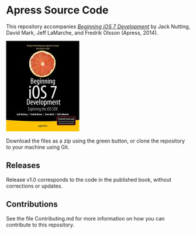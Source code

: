 # Apress Source Code

This repository accompanies [*Beginning iOS 7 Development*](http://www.apress.com/9781430260226) by Jack Nutting, David Mark, Jeff LaMarche, and Fredrik Olsson (Apress, 2014).

![Cover image](9781430260226.jpg)

Download the files as a zip using the green button, or clone the repository to your machine using Git.

## Releases

Release v1.0 corresponds to the code in the published book, without corrections or updates.

## Contributions

See the file Contributing.md for more information on how you can contribute to this repository.

